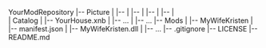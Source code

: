 YourModRepository
|-- Picture
|   |-- 
|       |-- 
|           |-- 
|           |--
|               
|   Catalog
|       |-- YourHouse.xnb
|       |-- ...
|   |-- ...
|-- Mods
|   |-- MyWifeKristen
|       |-- manifest.json
|       |-- MyWifeKristen.dll
|       |-- ...
|-- .gitignore
|-- LICENSE
|-- README.md
